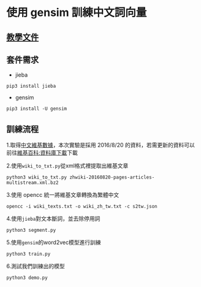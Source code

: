 # 使用 gensim 訓練中文詞向量

## [教學文件](http://zake7749.github.io/2016/08/28/word2vec-with-gensim/)

## 套件需求

* jieba
```
pip3 install jieba
```
* gensim
```
pip3 install -U gensim
```

## 訓練流程

1.取得[中文維基數據](https://dumps.wikimedia.org/zhwiki/20160820/zhwiki-20160820-pages-articles-multistream.xml.bz2)，本次實驗是採用 2016/8/20 的資料，若需更新的資料可以前往[維基百科:資料庫下載](https://zh.wikipedia.org/wiki/Wikipedia:%E6%95%B0%E6%8D%AE%E5%BA%93%E4%B8%8B%E8%BD%BD)下載

2.使用`wiki_to_txt.py`從xml格式裡提取出維基文章

```
python3 wiki_to_txt.py zhwiki-20160820-pages-articles-multistream.xml.bz2
```
3.使用 opencc 統一將維基文章轉換為繁體中文
```
opencc -i wiki_texts.txt -o wiki_zh_tw.txt -c s2tw.json
```
4.使用`jieba`對文本斷詞，並去除停用詞
```
python3 segment.py
```
5.使用`gensim`的word2vec模型進行訓練
```
python3 train.py
```
6.測試我們訓練出的模型
```
python3 demo.py
```
